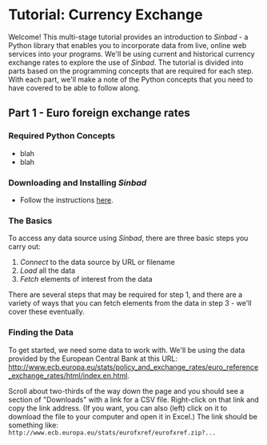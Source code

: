 # Tutorial: Currency Exchange

Welcome! This multi-stage tutorial provides an introduction to *Sinbad* - a Python library that enables you to incorporate data from live, online web services into your programs. We'll be using current and historical currency exchange rates to explore the use of *Sinbad*. The tutorial is divided into parts based on the programming concepts that are required for each step. With each part, we'll make a note of the Python concepts that you need to have covered to be able to follow along.

## Part 1 - Euro foreign exchange rates

### Required Python Concepts

- blah
- blah

### Downloading and Installing *Sinbad*

* Follow the instructions [here](../install/index.md).

### The Basics

To access any data source using *Sinbad*, there are three basic steps you carry out:

1. _Connect_ to the data source by URL or filename
2. _Load_ all the data
3. _Fetch_ elements of interest from the data

There are several steps that may be required for step 1, and there are a variety of ways that you can fetch elements from the data in step 3 - we'll cover these eventually.

### Finding the Data

To get started, we need some data to work with. We'll be using the data provided by the European Central Bank at this URL: http://www.ecb.europa.eu/stats/policy_and_exchange_rates/euro_reference_exchange_rates/html/index.en.html. 

Scroll about two-thirds of the way down the page and you should see a section of "Downloads" with a link for a CSV file. Right-click on that link and copy the link address. (If you want, you can also (left) click on it to download the file to your computer and open it in Excel.) The link should be something like: `http://www.ecb.europa.eu/stats/eurofxref/eurofxref.zip?...`




